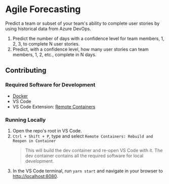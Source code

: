 # Agile Forecasting

Predict a team or subset of your team's ability to complete user stories by using historical data from Azure DevOps.

1. Predict the number of days with a confidence level for team members, 1, 2, 3, to complete N user stories.
2. Predict, with a confidence level, how many user stories can team members, 1, 2, etc., complete in N days.

## Contributing

### Required Software for Development

- [Docker](https://www.docker.com/products/docker-desktop)
- VS Code
- VS Code Extension: [Remote Containers](https://marketplace.visualstudio.com/items?itemName=ms-vscode-remote.remote-containers)

### Running Locally

1. Open the repo's root in VS Code.
2. `Ctrl + Shift + P`, type and select `Remote Containers: Rebuild and Reopen in Container`
   > This will build the dev container and re-open VS Code with it. The dev container contains all the required software for local development.
3. In the VS Code terminal, run `yarn start` and navigate in your browser to [http://localhost:8080](http://localhost:8080).
